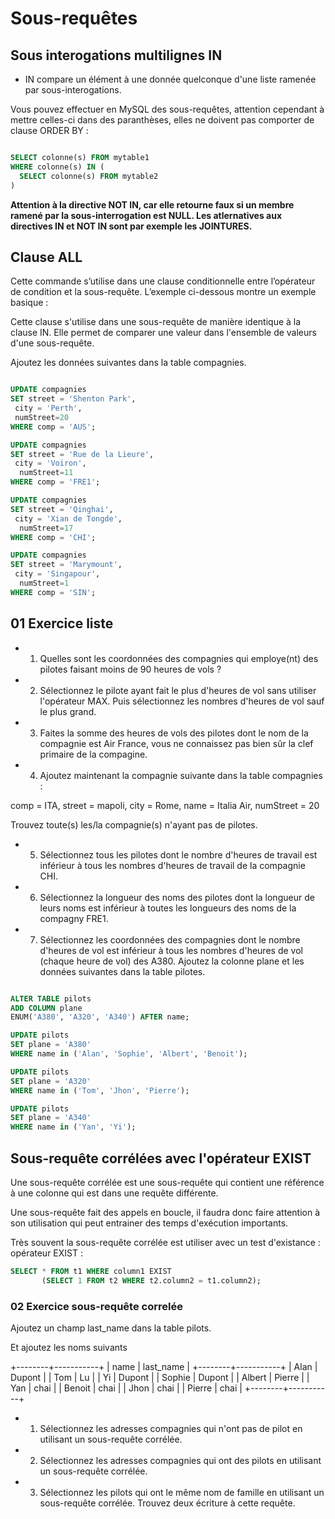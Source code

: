 # Sous-requêtes

## Sous interogations multilignes IN

- IN compare un élément à une donnée quelconque d'une liste ramenée par sous-interogations.

Vous pouvez effectuer en MySQL des sous-requêtes, attention cependant à mettre celles-ci dans des paranthèses, elles ne doivent pas comporter de clause ORDER BY :

```sql

SELECT colonne(s) FROM mytable1
WHERE colonne(s) IN (
  SELECT colonne(s) FROM mytable2
)
```

**Attention à la directive NOT IN, car elle retourne faux si un membre ramené par la sous-interrogation est NULL. Les atlernatives aux directives IN et NOT IN sont par exemple les JOINTURES.**

## Clause ALL

Cette commande s’utilise dans une clause conditionnelle entre l’opérateur de condition et la sous-requête. L’exemple ci-dessous montre un exemple basique :

Cette clause s'utilise dans une sous-requête de manière identique à la clause IN. Elle permet de comparer une valeur dans l'ensemble de valeurs d'une sous-requête.

Ajoutez les données suivantes dans la table compagnies.

```sql

UPDATE compagnies
SET street = 'Shenton Park',
 city = 'Perth', 
 numStreet=20
WHERE comp = 'AUS';

UPDATE compagnies
SET street = 'Rue de la Lieure',
 city = 'Voiron',
  numStreet=11
WHERE comp = 'FRE1';

UPDATE compagnies
SET street = 'Qinghai',
 city = 'Xian de Tongde',
  numStreet=17
WHERE comp = 'CHI';

UPDATE compagnies
SET street = 'Marymount',
 city = 'Singapour',
  numStreet=1
WHERE comp = 'SIN';
```

## 01 Exercice liste

- 1. Quelles sont les coordonnées des compagnies qui employe(nt) des pilotes faisant moins de 90 heures de vols ?

- 2. Sélectionnez le pilote ayant fait le plus d'heures de vol sans utiliser l'opérateur MAX. Puis sélectionnez les nombres d'heures de vol sauf le plus grand.

- 3. Faites la somme des heures de vols des pilotes dont le nom de la compagnie est Air France, vous ne connaissez pas bien sûr la clef primaire de la compagine.

- 4. Ajoutez maintenant la compagnie suivante dans la table compagnies :

comp = ITA, street = mapoli, city = Rome, name = Italia Air, numStreet =  20

Trouvez toute(s) les/la compagnie(s) n'ayant pas de pilotes.

- 5. Sélectionnez tous les pilotes dont le nombre d'heures de travail est inférieur à tous les nombres d'heures de travail de la compagnie CHI.

- 6. Sélectionnez la longueur des noms des pilotes dont la longueur de leurs noms est inférieur à toutes les longueurs des noms de la compagny FRE1.

- 7. Sélectionnez les coordonnées des compagnies dont le nombre d'heures de vol est inférieur à tous les nombres d'heures de vol (chaque heure de vol) des A380. Ajoutez la colonne plane et les données suivantes dans la table pilotes.

```sql

ALTER TABLE pilots
ADD COLUMN plane
ENUM('A380', 'A320', 'A340') AFTER name;

UPDATE pilots
SET plane = 'A380'
WHERE name in ('Alan', 'Sophie', 'Albert', 'Benoit');

UPDATE pilots
SET plane = 'A320'
WHERE name in ('Tom', 'Jhon', 'Pierre');

UPDATE pilots
SET plane = 'A340'
WHERE name in ('Yan', 'Yi');
```

## Sous-requête corrélées avec l'opérateur EXIST

Une sous-requête corrélée est une sous-requête qui contient une référence à une colonne qui est dans une requête différente.

Une sous-requête fait des appels en boucle, il faudra donc faire attention à son utilisation qui peut entrainer des temps d'exécution importants.

Très souvent la sous-requête corrélée est utiliser avec un test d'existance : opérateur EXIST :

```sql
SELECT * FROM t1 WHERE column1 EXIST
       (SELECT 1 FROM t2 WHERE t2.column2 = t1.column2);
```

### 02 Exercice sous-requête correlée

Ajoutez un champ last_name dans la table pilots.

Et ajoutez les noms suivants

+--------+-----------+
| name   | last_name |
+--------+-----------+
| Alan   | Dupont    |
| Tom    | Lu        |
| Yi     | Dupont    |
| Sophie | Dupont    |
| Albert | Pierre    |
| Yan    | chai      |
| Benoit | chai      |
| Jhon   | chai      |
| Pierre | chai      |
+--------+-----------+

- 1. Sélectionnez les adresses compagnies qui n'ont pas de pilot en utilisant un sous-requête corrélée.

- 2. Sélectionnez les adresses compagnies qui ont des pilots en utilisant un sous-requête corrélée.

- 3. Sélectionnez les pilots qui ont le même nom de famille  en utilisant un sous-requête corrélée. Trouvez deux écriture à cette requête.